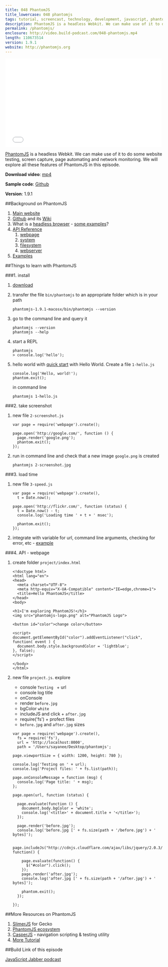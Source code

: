 ```yaml
---
title: 048 PhantomJS
title_lowercase: 048 phantomjs
tags: tutorial, screencast, technology, development, javascript, phantomjs, headless, browser, automation, testing
description: PhantomJS is a headless Webkit. We can make use of it to do some website testing, screen capture, page automating and network monitoring. We will explore all these features of PhantomJS in this episode.
permalink: /phantomjs/
enclosure: http://video.build-podcast.com/048-phantomjs.mp4
length: 110673514
version: 1.9.1
website: http://phantomjs.org
---
```


<div id="video"><iframe src="//player.vimeo.com/video/70712887" width="500" height="281" frameborder="0" webkitallowfullscreen mozallowfullscreen allowfullscreen></iframe></div>

[PhantomJS](http://phantomjs.org/) is a headless Webkit. We can make use of it to do some website testing, screen capture, page automating and network monitoring. We will explore all these features of PhantomJS in this episode.

<p><strong>Download video</strong>: <a href="http://video.build-podcast.com/048-phantomjs.mp4" download="build-podcast-048-phantomjs.mp4">mp4</a></p>

**Sample code**: [Github](https://github.com/sayanee/build-podcast/tree/master/048-phantomjs)

**Version**: 1.9.1

##Background on PhantomJS

1. [Main website](http://phantomjs.org/)
1. [Github](https://github.com/ariya/phantomjs) and its [Wiki](https://github.com/ariya/phantomjs/wiki)
1. What is a [headless browser](http://blog.arhg.net/2009/10/what-is-headless-browser.html) - [some examples](https://gist.github.com/evandrix/3694955)?
1. [API Reference](https://github.com/ariya/phantomjs/wiki/API-Reference)
    1. [webpage](https://github.com/ariya/phantomjs/wiki/API-Reference-WebPage)
    1. [system](https://github.com/ariya/phantomjs/wiki/API-Reference-System)
    1. [filesystem](https://github.com/ariya/phantomjs/wiki/API-Reference-FileSystem)
    1. [webserver](https://github.com/ariya/phantomjs/wiki/API-Reference-WebServer)
1. [Examples](https://github.com/ariya/phantomjs/wiki/Examples)

##Things to learn with PhantomJS

###1. install

1. [download](http://phantomjs.org/download.html)
1. transfer the file `bin/phantomjs` to an appropriate folder which is in your path

    ```
    phantomjs-1.9.1-macosx/bin/phantomjs --version
    ```
1. go to the command line and query it

    ```
    phantomjs --version
    phantomjs --help
    ```
1. start a REPL

    ```
    phantomjs
    > console.log('hello');
    ```

1. hello world with [quick start](https://github.com/ariya/phantomjs/wiki/Quick-Start) with Hello World. Create a file `1-hello.js`

    ```
    console.log('Hello, world!');
    phantom.exit();
    ```

    in command line

    ```
    phantomjs 1-hello.js
    ```

###2. take screenshot

1. new file `2-screenshot.js`

    ```
    var page = require('webpage').create();

    page.open('http://google.com/', function () {
      page.render('google.png');
      phantom.exit();
    });
    ```
1. run in command line and check that a new image `google.png` is created

    ```
    phantomjs 2-screenshot.jpg
    ```

###3. load time

1. new file `3-speed.js`

    ```
    var page = require('webpage').create(),
      t = Date.now();

    page.open('http://flickr.com/', function (status) {
      t = Date.now() - t;
      console.log('Loading time ' + t + ' msec');

      phantom.exit();
    });
    ```
1. integrate with variable for url, command line arguments, checking for error, etc - [example](https://github.com/ariya/phantomjs/wiki/Quick-Start#page-loading)

###4. API - webpage

1. create folder `project/index.html`

    ```
    <!doctype html>
    <html lang="en">
    <head>
      <meta charset="UTF-8">
      <meta http-equiv="X-UA-Compatible" content="IE=edge,chrome=1">
      <title>Hello PhantomJS</title>
    </head>
    <body>

    <h1>I'm exploring PhantomJS!</h1>
    <img src="phantomjs-logo.png" alt="PhantomJS Logo">

    <button id="color">change color</button>

    <script>
    document.getElementById("color").addEventListener("click", function( event ) {
      document.body.style.backgroundColor = 'lightblue';
    }, false);
    </script>

    </body>
    </html>
    ```

1. new file `project.js`. explore
    - console `Testing ` + url
    - console log title
    - onConsole
    - render `before.jpg`
    - bgColor `white`
    - includeJS and click + `after.jpg`
    - require('fs') + profect files
    - `before.jpg` and `after.jpg` sizes


    ```
    var page = require('webpage').create(),
      fs = require('fs'),
      url = 'http://localhost:8000',
      path = '/Users/sayanee/Desktop/phantomjs';

    page.viewportSize = { width: 1200, height: 780 };

    console.log('Testing on ' + url);
    console.log('Project files: ' + fs.list(path));

    page.onConsoleMessage = function (msg) {
      console.log('Page title: ' + msg);
    };

    page.open(url, function (status) {

      page.evaluate(function () {
        document.body.bgColor = 'white';
        console.log('<title>' + document.title + '</title>');
      });

      page.render('before.jpg');
      console.log('before.jpg [' + fs.size(path + '/before.jpg') + ' bytes]');

      page.includeJs("http://cdnjs.cloudflare.com/ajax/libs/jquery/2.0.3/jquery.min.js", function() {

        page.evaluate(function() {
          $("#color").click();
        });
        page.render('after.jpg');
        console.log('after.jpg [' + fs.size(path + '/after.jpg') + ' bytes]');

        phantom.exit();
      });

    });
    ```




##More Resources on PhantomJS
1. [SlimerJS](http://www.slimerjs.org/) for Gecko
1. [PhantomJS ecosystem](https://github.com/ariya/phantomjs#ecosystem)
1. [CasperJS](http://casperjs.org/) - navigation scripting & testing utility
1. [More Tutorial](https://github.com/ariya/phantomjs/wiki/Buzz)

##Build Link of this episode

[JavaScript Jabber podcast](http://javascriptjabber.com/)
